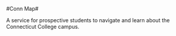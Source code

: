 #Conn Map#

A service for prospective students to navigate and learn about the Connecticut College campus.

